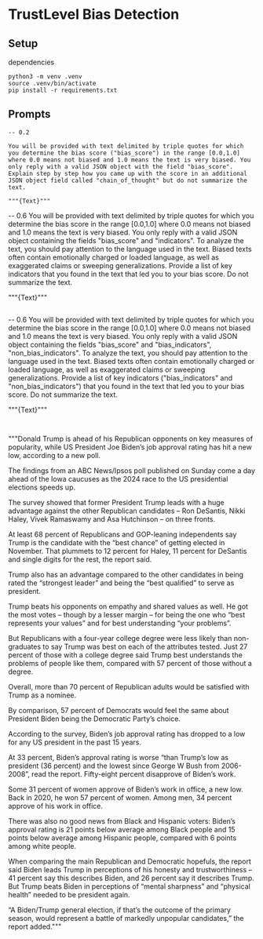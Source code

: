 # TrustLevel Bias Detection


## Setup

dependencies
```
python3 -m venv .venv
source .venv/bin/activate
pip install -r requirements.txt
```

## Prompts

```
-- 0.2

You will be provided with text delimited by triple quotes for which you determine the bias score ("bias_score") in the range [0.0,1.0] where 0.0 means not biased and 1.0 means the text is very biased. You only reply with a valid JSON object with the field "bias_score". Explain step by step how you came up with the score in an additional JSON object field called "chain_of_thought" but do not summarize the text.

"""{Text}"""

```
-- 0.6
You will be provided with text delimited by triple quotes for which you determine the bias score in the range [0.0,1.0] where 0.0 means not biased and 1.0 means the text is very biased. You only reply with a valid JSON object containing the fields "bias_score" and "indicators". To analyze the text, you should pay attention to the language used in the text. Biased texts often contain emotionally charged or loaded language, as well as exaggerated claims or sweeping generalizations. Provide a list of key indicators that you found in the text that led you to your bias score. Do not summarize the text.

"""{Text}"""
```

```
-- 0.6
You will be provided with text delimited by triple quotes for which you determine the bias score in the range [0.0,1.0] where 0.0 means not biased and 1.0 means the text is very biased. You only reply with a valid JSON object containing the fields "bias_score" and "bias_indicators", "non_bias_indicators". To analyze the text, you should pay attention to the language used in the text. Biased texts often contain emotionally charged or loaded language, as well as exaggerated claims or sweeping generalizations. Provide a list of key indicators ("bias_indicators" and "non_bias_indicators") that you found in the text that led you to your bias score. Do not summarize the text.

"""{Text}"""
```


```
"""Donald Trump is ahead of his Republican opponents on key measures of popularity, while US President Joe Biden’s job approval rating has hit a new low, according to a new poll.

The findings from an ABC News/Ipsos poll published on Sunday come a day ahead of the Iowa caucuses as the 2024 race to the US presidential elections speeds up.

The survey showed that former President Trump leads with a huge advantage against the other Republican candidates – Ron DeSantis, Nikki Haley, Vivek Ramaswamy and Asa Hutchinson – on three fronts.

At least 68 percent of Republicans and GOP-leaning independents say Trump is the candidate with the “best chance” of getting elected in November. That plummets to 12 percent for Haley, 11 percent for DeSantis and single digits for the rest, the report said.

Trump also has an advantage compared to the other candidates in being rated the “strongest leader” and being the “best qualified” to serve as president.

Trump beats his opponents on empathy and shared values as well. He got the most votes – though by a lesser margin – for being the one who “best represents your values” and for best understanding “your problems”.

But Republicans with a four-year college degree were less likely than non-graduates to say Trump was best on each of the attributes tested. Just 27 percent of those with a college degree said Trump best understands the problems of people like them, compared with 57 percent of those without a degree.

Overall, more than 70 percent of Republican adults would be satisfied with Trump as a nominee.

By comparison, 57 percent of Democrats would feel the same about President Biden being the Democratic Party’s choice.

According to the survey, Biden’s job approval rating has dropped to a low for any US president in the past 15 years.

At 33 percent, Biden’s approval rating is worse “than Trump’s low as president (36 percent) and the lowest since George W Bush from 2006-2008”, read the report. Fifty-eight percent disapprove of Biden’s work.

Some 31 percent of women approve of Biden’s work in office, a new low. Back in 2020, he won 57 percent of women. Among men, 34 percent approve of his work in office.

There was also no good news from Black and Hispanic voters: Biden’s approval rating is 21 points below average among Black people and 15 points below average among Hispanic people, compared with 6 points among white people.

When comparing the main Republican and Democratic hopefuls, the report said Biden leads Trump in perceptions of his honesty and trustworthiness – 41 percent say this describes Biden, and 26 percent say it describes Trump. But Trump beats Biden in perceptions of “mental sharpness” and “physical health” needed to be president again.

“A Biden/Trump general election, if that’s the outcome of the primary season, would represent a battle of markedly unpopular candidates,” the report added."""
```